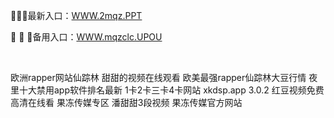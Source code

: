 <p>
	🍊🍊🍊最新入口：<a href="http://www.baidu.com/link?url=6MA2SWnO3Raqke39an_0PUxosM6ZrUGzi1BN9tNnlPW&wd">WWW.2mqz.PPT</a> 
	<p>
		🥎
🥎
🥎备用入口：<a href="http://www.baidu.com/link?url=6MA2SWnO3Raqke39an_0PUxosM6ZrUGzi1BN9tNnlPW&wd">WWW.mqzclc.UPOU</a> 
	</p>
	<p>
		<br />
	</p>
	<p>
		欧洲rapper网站仙踪林
甜甜的视频在线观看
欧美最强rapper仙踪林大豆行情
夜里十大禁用app软件排名最新
1卡2卡三卡4卡网站
xkdsp.app 3.0.2
红豆视频免费高清在线看
果冻传媒专区
潘甜甜3段视频
果冻传媒官方网站
	</p>
